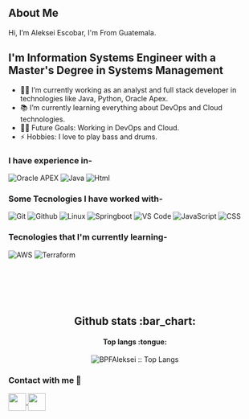 ## About Me
Hi, I’m Aleksei Escobar, I'm From Guatemala.

## I'm Information Systems Engineer with a Master's Degree in Systems Management

- 👨‍💻 I’m currently working as an analyst and full stack developer in technologies like Java, Python, Oracle Apex.
- 📚 I’m currently learning everything about DevOps and Cloud technologies.
- 💪🏼 Future Goals: Working in DevOps and Cloud.
- ⚡ Hobbies: I love to play bass and drums.

<!---
BPFAleksei/BPFAleksei is a ✨ special ✨ repository because its `README.md` (this file) appears on your GitHub profile.
You can click the Preview link to take a look at your changes.
--->

### I have experience in-</br>
![Oracle APEX](https://img.shields.io/badge/-%20Oracle%20Apex-black?style=for-the-badge&logo=Oracle)
![Java](https://img.shields.io/badge/-%20Java-black?style=for-the-badge&logo=Java&logoColor=orange)
![Html](https://img.shields.io/badge/-HTML-black?style=for-the-badge&logo=HTML5)

### Some Tecnologies I have worked with-</br>
![Git](http://img.shields.io/badge/-Git-000000?style=for-the-badge&logo=Git)
![Github](http://img.shields.io/badge/-Github-000000?style=for-the-badge&logo=Github&logoColor=green)
![Linux](http://img.shields.io/badge/-Linux-000000?style=for-the-badge&logo=linux)
![Springboot](https://img.shields.io/badge/-Springboot-black?style=for-the-badge&logo=Spring%20Boot)
![VS Code](http://img.shields.io/badge/-VS%20Code-000000?style=for-the-badge&logo=Visual-studio-code&logoColor=blue)
![JavaScript](https://img.shields.io/badge/-Javascript-black?style=for-the-badge&logo=JavaScript)
![CSS](https://img.shields.io/badge/-CSS-black?style=for-the-badge&logo=CSS3)


### Tecnologies that I'm currently learning-</br>
![AWS](http://img.shields.io/badge/-AWS-000000?style=for-the-badge&logo=Amazon-aws&logoColor=cyan)
![Terraform](https://img.shields.io/badge/-%20Terraform-black?style=for-the-badge&logo=Terraform&logoColor=cyan)

</br></br></br></br>

<h2 align="center">Github stats :bar_chart:</h2>

<h4 align="center">Top langs :tongue:</h4>

<p align="center"><img src="https://github-readme-stats.vercel.app/api/top-langs/?username=BPFAleksei&langs_count=10&theme=tokyonight&layout=compact" alt="BPFAleksei :: Top Langs" /></p>


### Contact with me 📝
 <a href="https://www.linkedin.com/in/bryan-aleksei-e-3249a4a2"> <img align="center"  width="35px" src="https://i.pinimg.com/originals/de/b4/6f/deb46f02a59e3b3a2aa58fac16290d63.gif" />
 </a>
 <a href="https://www.instagram.com/bpfaleksei"> <img align="center"  width="35px" src="https://thumbs.gfycat.com/OrnateOrneryFoal-max-1mb.gif" />
 </a>

